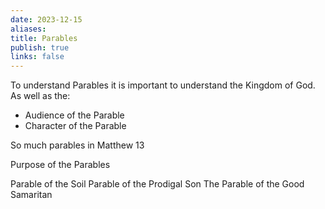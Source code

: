 ```yaml
---
date: 2023-12-15
aliases: 
title: Parables
publish: true
links: false
---
```


To understand Parables it is important to understand the Kingdom of God.
As well as the:
- Audience of the Parable
- Character of the Parable


So much parables in Matthew 13


Purpose of the Parables


Parable of the Soil
Parable of the Prodigal Son
The Parable of the Good Samaritan
